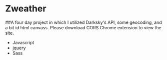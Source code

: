 # Zweather

##A four day project in which I utilized Darksky's API, some geocoding, and a bit id html canvass. Please download CORS Chrome extension to view the site.

  * Javascript
  * jquery
  * Sass

